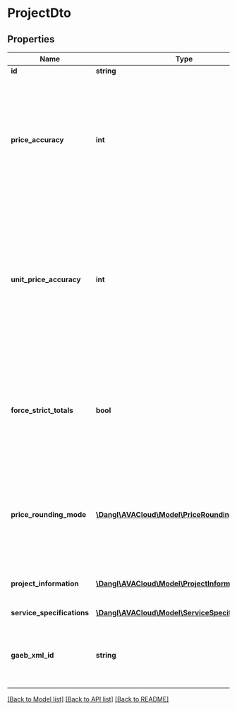 # ProjectDto

## Properties
Name | Type | Description | Notes
------------ | ------------- | ------------- | -------------
**id** | **string** | Elements GUID identifier. | 
**price_accuracy** | **int** | This property controls the accuracy of all price properties, meaning how many decimal places are preserved in calculations. It defaults to DEFAULT_PRICE_ACCURACY. Please see the Dangl.AVA documentation for further information about decimal precision. If UnitPriceAccuracy is set, then this property is ignored for unit prices. | 
**unit_price_accuracy** | **int** | This property controls the accuracy of position unit price properties, meaning how many decimal places are preserved in calculations. Please see the Dangl.AVA documentation for further information about decimal precision. This can be separately set from PriceAccuracy, and it only controls the accuracy of the unit price of positions, not the total price. It defaults to null, which means the standard PriceAccuracy is used for unit prices. | [optional] 
**force_strict_totals** | **bool** | This forces total prices to be the strict product of quantities times unit price in positions. It is enabled by default. If this is disabled, both the unit price and the total price of positions is calculated from the non-rounded values. Please see the documentation for a more detailed explanation of this setting. | 
**price_rounding_mode** | [**\Dangl\AVACloud\Model\PriceRoundingModeDto**](PriceRoundingModeDto.md) | This property controls the rounding mode of all price properties, meaning how rounding of decimal places is performed in price calculations. It defaults to DEFAULT_ROUNDING_MODE. Please see the Dangl.AVA documentation for further information about decimal precision. | 
**project_information** | [**\Dangl\AVACloud\Model\ProjectInformationDto**](ProjectInformationDto.md) | The ProjectInformation contains information that describes the project and its structure. | [optional] 
**service_specifications** | [**\Dangl\AVACloud\Model\ServiceSpecificationDto[]**](ServiceSpecificationDto.md) | The ServiceSpecifications in this Project. | [optional] 
**gaeb_xml_id** | **string** | This is used to store the GAEB XML Id within this Project. This data is not used for any calculations or evaluations but only for GAEB serialization and deserialization. | [optional] 

[[Back to Model list]](../README.md#documentation-for-models) [[Back to API list]](../README.md#documentation-for-api-endpoints) [[Back to README]](../README.md)


